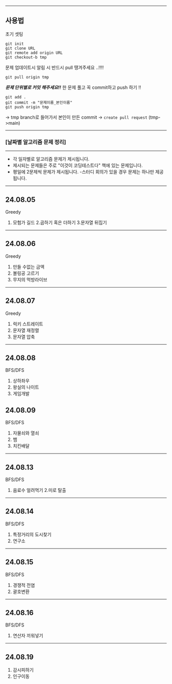 
----------------
 ## 사용법

초기 셋팅

```
git init
git clone URL
git remote add origin URL
git checkout-b tmp
```

문제 업데이트시 알림 시 반드시 pull 땡겨주세요 ..!!!!
```
git pull origin tmp
```

***문제 단위별로 커밋 해주세요!!***
한 문제 풀고 꼭 commit하고 push 하기 !!
```
git add .
git commit -m "문제이름_본인이름"
git push origin tmp
```
-> tmp branch로 들어가서 본인이 만든 commit -> `create pull request` (tmp->main)

 --------------------
### [날짜별 알고리즘 문제 정리]
 --------------------

- 각 일자별로 알고리즘 문제가 제시됩니다. 
- 제시되는 문제들은 주로 "이것이 코딩테스트다" 책에 있는 문제입니다. 
- 평일에 2문제씩 문제가 제시됩니다. 
-스터디 회의가 있을 경우 문제는 하나만 제공됩니다.
---------------------
24.08.05
---------------------
Greedy
1. 모험가 길드
2.곱하기 혹은 더하기
3.문자열 뒤집기

---------------------
24.08.06
---------------------
Greedy
1. 만들 수없는 금액
2. 볼링공 고르기
3. 무지의 먹방라이브

---------------------
24.08.07
---------------------
Greedy
1. 럭키 스트레이트
2. 문자열 재정렬
3. 문자열 압축

---------------------
24.08.08
---------------------
BFS/DFS
1. 상하좌우
2. 왕실의 나이트
3. 게임개발

24.08.09
---------------------
BFS/DFS
1. 자물쇠와 열쇠
2. 뱀
3. 치킨배달

---------------------
24.08.13
---------------------
BFS/DFS
1. 음료수 얼려먹기
2.미로 탈출

---------------------
24.08.14
---------------------
BFS/DFS
1. 특정거리의 도시찾기
2. 연구소

---------------------
24.08.15
---------------------
BFS/DFS
1. 경쟁적 전염
2. 괄호변환

---------------------
24.08.16
---------------------
BFS/DFS
1. 연산자 끼워넣기

---------------------
24.08.19
---------------------
1. 감시피하기
2. 인구이동
